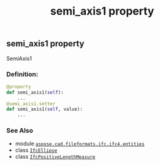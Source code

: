 ﻿---
title: semi_axis1 property
second_title: Aspose.CAD for Python via .NET API References
description: 
type: docs
weight: 50
url: /aspose.cad.fileformats.ifc.ifc4.entities/ifcellipse/semi_axis1/
is_root: false
---

## semi_axis1 property


SemiAxis1
### Definition:
```python
@property
def semi_axis1(self):
    ...
@semi_axis1.setter
def semi_axis1(self, value):
    ...
```

### See Also
* module [`aspose.cad.fileformats.ifc.ifc4.entities`](../../)
* class [`IfcEllipse`](/cad/python-net/aspose.cad.fileformats.ifc.ifc4.entities/ifcellipse)
* class [`IfcPositiveLengthMeasure`](/cad/python-net/aspose.cad.fileformats.ifc.ifc4.types/ifcpositivelengthmeasure)
